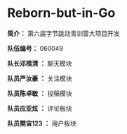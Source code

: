 # Reborn-but-in-Go

**简介：** 第六届字节跳动青训营大项目开发

**队伍编号：** 060049

**队长邓楷清 ：**  聊天模块

**队员严汝豪 ：**  关注模块

**队员陈卓敏 ：**  投稿模块

**队员应亚炫 ：**  评论板块

**队员樊宙123   ：**  用户板块
